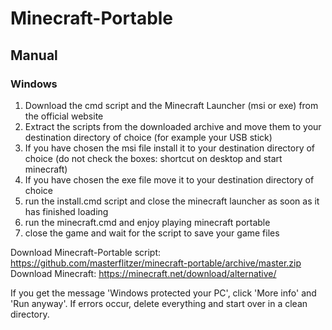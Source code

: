 # Minecraft-Portable
## Manual
### Windows

1. Download the cmd script and the Minecraft Launcher (msi or exe) from the official website
2. Extract the scripts from the downloaded archive and move them to your destination directory of choice (for example your USB stick)
3. If you have chosen the msi file install it to your destination directory of choice (do not check the boxes: shortcut on desktop and start minecraft)
4. If you have chosen the exe file move it to your destination directory of choice
5. run the install.cmd script and close the minecraft launcher as soon as it has finished loading
6. run the minecraft.cmd and enjoy playing minecraft portable
7. close the game and wait for the script to save your game files

Download Minecraft-Portable script: https://github.com/masterflitzer/minecraft-portable/archive/master.zip
Download Minecraft: https://minecraft.net/download/alternative/

If you get the message 'Windows protected your PC', click 'More info' and 'Run anyway'.
If errors occur, delete everything and start over in a clean directory.
